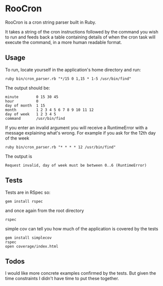# RooCron

RooCron is a cron string parser built in Ruby.

It takes a string of the cron instructions followed by the command you wish to
run and feeds back a table containing details of when the cron task will execute
the command, in a more human readable format.

## Usage

To run, locate yourself in the application's home directory and run:

    ruby bin/cron_parser.rb "*/15 0 1,15 * 1-5 /usr/bin/find"

The output should be:

    minute        0 15 30 45
    hour          0
    day of month  1 15
    month         1 2 3 4 5 6 7 8 9 10 11 12
    day of week   1 2 3 4 5
    command       /usr/bin/find

If you enter an invalid argument you will receive a RuntimeError with a message
explaining what's wrong. For example if you ask for the 12th day of the week

    ruby bin/cron_parser.rb "* * * * 12 /usr/bin/find"

The output is

    Request invalid, day of week must be between 0..6 (RuntimeError)

## Tests

Tests are in RSpec so:

    gem install rspec

and once again from the root directory

    rspec

simple cov can tell you how much of the application is covered by the tests

    gem install simplecov
    rspec
    open coverage/index.html

## Todos

I would like more concrete examples confirmed by the tests. But given the time
constraints I didn't have time to put these together.
